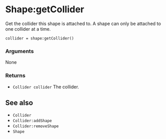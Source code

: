 <!--
category: reference
-->

Shape:getCollider
===

Get the collider this shape is attached to.  A shape can only be attached to one collider at a time.

    collider = shape:getCollider()

### Arguments

None

### Returns

- `Collider collider` The collider.

See also
---

- `Collider`
- `Collider:addShape`
- `Collider:removeShape`
- `Shape`
